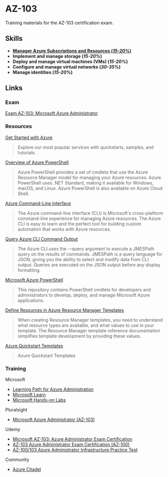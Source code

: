 # AZ-103

Training materials for the AZ-103 certification exam.

## Skills

- **[Manager Azure Subscriptions and Resources (_15-20%_)](Managing%20Subscriptions%20and%20Resources/)**
- **Implement and manage storage (_15-20%_)**
- **Deploy and manage virtual machines (VMs) (_15-20%_)**
- **Configure and manage virtual networks (_30-35%_)**
- **Manage identities (_15-20%_)**

## Links

### Exam

[Exam AZ-103: Microsoft Azure Administrator](https://www.microsoft.com/en-us/learning/exam-az-103.aspx)

### Resources

[Get Started with Azure](https://docs.microsoft.com/en-us/azure/)
>Explore our most popular services with quickstarts, samples, and tutorials.

[Overview of Azure PowerShell](https://docs.microsoft.com/en-us/powershell/azure/overview?view=azps-2.5.0)
>Azure PowerShell provides a set of cmdlets that use the Azure Resource Manager model for managing your Azure resources. Azure PowerShell uses .NET Standard, making it available for Windows, macOS, and Linux. Azure PowerShell is also available on Azure Cloud Shell.

[Azure Command-Line Interface](https://docs.microsoft.com/en-us/cli/azure/?view=azure-cli-latest)
>The Azure command-line interface (CLI) is Microsoft's cross-platform command-line experience for managing Azure resources. The Azure CLI is easy to learn and the perfect tool for building custom automation that works with Azure resources.

[Query Azure CLI Command Output](https://docs.microsoft.com/en-us/cli/azure/query-azure-cli?view=azure-cli-latest)

>The Azure CLI uses the --query argument to execute a JMESPath query on the results of commands. JMESPath is a query language for JSON, giving you the ability to select and modify data from CLI output. Queries are executed on the JSON output before any display formatting.

[Microsoft Azure PowerShell](https://github.com/Azure/azure-powershell)
>This repository contains PowerShell cmdlets for developers and administrators to develop, deploy, and manage Microsoft Azure applications.

[Define Resources in Azure Resource Manager Templates](https://docs.microsoft.com/en-us/azure/templates/)

>When creating Resource Manager templates, you need to understand what resource types are available, and what values to use in your template. The Resource Manager template reference documentation simplifies template development by providing these values.

[Azure Quickstart Templates](https://github.com/Azure/azure-quickstart-templates)

>Azure Quickstart Templates

### Training

Microsoft

- [Learning Path for Azure Administration](docs/AzureAdministratorLearningPath\(July2019\).pdf)
- [Microsoft Learn](https://docs.microsoft.com/en-us/learn/)
- [Microsoft Hands-on Labs](https://www.microsoft.com/handsonlabs)

Pluralsight

- [Microsoft Azure Administrator (AZ-103)](https://www.pluralsight.com/paths/microsoft-azure-administrator-az-103)

Udemy

- [Microsoft AZ-103: Azure Administrator Exam Certification](https://www.udemy.com/course/az-100-skylines-academy/)
- [AZ-103 Azure Administrator Exam Certification (AZ-100)](https://www.udemy.com/70533-azure/)
- [AZ-100/103 Azure Administrator Infrastructure Practice Test](https://www.udemy.com/az-100-azure-administrator-infrastructure-practice-test/)

Community

- [Azure Citadel](https://azurecitadel.com/)
